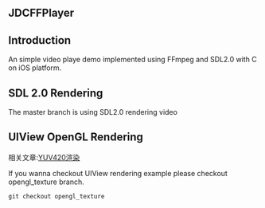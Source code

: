 ## JDCFFPlayer

## Introduction
An simple video playe demo implemented using FFmpeg and SDL2.0 with C on iOS platform. 

## SDL 2.0 Rendering
The master branch is using SDL2.0 rendering video

## UIView OpenGL Rendering
相关文章:[YUV420渲染](http://www.jidongchen.com/post/2017-05-16-shi-pin-yuv420xuan-ran-ios-opengl-es)

If you wanna checkout UIView rendering example please checkout opengl_texture branch.
```
git checkout opengl_texture
```

